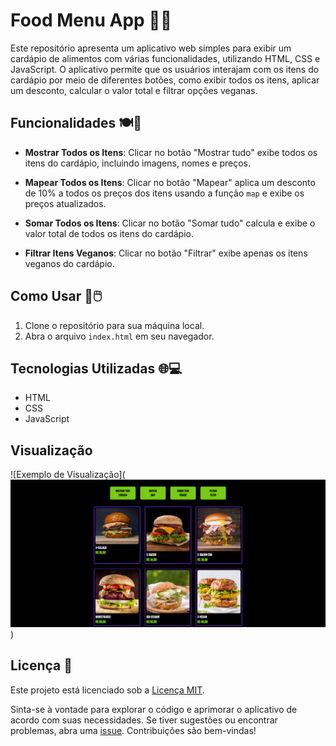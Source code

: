 # Food Menu App 🍔🍟

Este repositório apresenta um aplicativo web simples para exibir um cardápio de alimentos com várias funcionalidades, utilizando HTML, CSS e JavaScript. O aplicativo permite que os usuários interajam com os itens do cardápio por meio de diferentes botões, como exibir todos os itens, aplicar um desconto, calcular o valor total e filtrar opções veganas.

## Funcionalidades 🍽️🛒

- **Mostrar Todos os Itens**: Clicar no botão "Mostrar tudo" exibe todos os itens do cardápio, incluindo imagens, nomes e preços.

- **Mapear Todos os Itens**: Clicar no botão "Mapear" aplica um desconto de 10% a todos os preços dos itens usando a função `map` e exibe os preços atualizados.

- **Somar Todos os Itens**: Clicar no botão "Somar tudo" calcula e exibe o valor total de todos os itens do cardápio.

- **Filtrar Itens Veganos**: Clicar no botão "Filtrar" exibe apenas os itens veganos do cardápio.

## Como Usar 🍴🖱️

1. Clone o repositório para sua máquina local.
2. Abra o arquivo `index.html` em seu navegador.

## Tecnologias Utilizadas 🌐💻

- HTML
- CSS
- JavaScript

## Visualização

![Exemplo de Visualização](![Alt text](project.png))



## Licença 📄

Este projeto está licenciado sob a [Licença MIT](LICENSE).

Sinta-se à vontade para explorar o código e aprimorar o aplicativo de acordo com suas necessidades. Se tiver sugestões ou encontrar problemas, abra uma [issue](https://github.com/paulo-santos360/Javascript-Productsissues). Contribuições são bem-vindas!